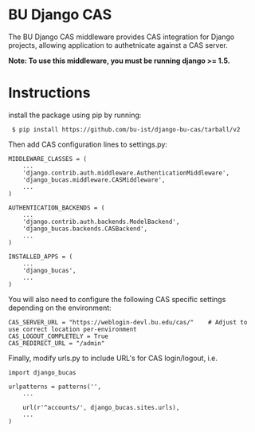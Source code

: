 # BU Django CAS #


The BU Django CAS middleware provides CAS integration for Django projects, allowing application to authetnicate against a CAS server.

**Note: To use this middleware, you must be running django >= 1.5.**

# Instructions #

install the package using pip by running:

     $ pip install https://github.com/bu-ist/django-bu-cas/tarball/v2

Then add CAS configuration lines to settings.py:

	MIDDLEWARE_CLASSES = (
		...
		'django.contrib.auth.middleware.AuthenticationMiddleware',
		'django_bucas.middleware.CASMiddleware',
		...
	)

	AUTHENTICATION_BACKENDS = (
		...
		'django.contrib.auth.backends.ModelBackend',
		'django_bucas.backends.CASBackend',
		...
	)

	INSTALLED_APPS = (
		...
		'django_bucas',
		...
	)


You will also need to configure the following CAS specific settings depending on the environment:


	CAS_SERVER_URL = "https://weblogin-devl.bu.edu/cas/"	# Adjust to use correct location per-environment
	CAS_LOGOUT_COMPLETELY = True
	CAS_REDIRECT_URL = "/admin"


Finally, modify urls.py to include URL's for CAS login/logout, i.e.

	import django_bucas

	urlpatterns = patterns('',
		...
    
		url(r'^accounts/', django_bucas.sites.urls),
		...
	)
